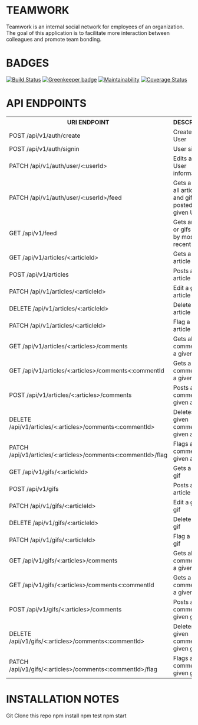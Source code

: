 # TEAMWORK

Teamwork is an internal social network for employees of an organization. The goal of this application is to facilitate more interaction between colleagues and promote team bonding.

# BADGES

[![Build Status](https://travis-ci.org/leokamwathi/TEAMWORK.svg?branch=develop)](https://travis-ci.org/leokamwathi/TEAMWORK)
[![Greenkeeper badge](https://badges.greenkeeper.io/leokamwathi/TEAMWORK.svg)](https://greenkeeper.io/)
[![Maintainability](https://api.codeclimate.com/v1/badges/9727ada6847d143c70de/maintainability)](https://codeclimate.com/github/leokamwathi/TEAMWORK/maintainability)
[![Coverage Status](https://coveralls.io/repos/github/leokamwathi/TEAMWORK/badge.svg?branch=develop)](https://coveralls.io/github/leokamwathi/TEAMWORK?branch=develop)


# API ENDPOINTS

<table>
<tr><th>URI ENDPOINT</th><th>DESCRIPTION</th><th>AUTHORIZATION</th></tr>

<tr><td>POST /api/v1/auth/create</td><td>Creates a User</td><td>YES</td></tr>

<tr><td>POST /api/v1/auth/signin</td><td>User signin</td><td>NO</td></tr>

<tr><td>PATCH /api/v1/auth/user/<:userId></td><td>Edits a given User information</td><td>YES</td></tr>

<tr><td>PATCH /api/v1/auth/user/<:userId>/feed</td><td>Gets a feed of all articles and gifs posted by a given User</td><td>YES</td></tr>

<tr><td>GET /api/v1/feed</td><td>Gets articles or gifs sorted by most recent</td><td>NO</td></tr>

<tr><td>GET /api/v1/articles/<:articleId></td><td>Gets a given article</td><td>NO</td></tr>

<tr><td>POST /api/v1/articles</td><td>Posts an article</td><td>YES</td></tr>

<tr><td>PATCH /api/v1/articles/<:articleId></td><td>Edit a given article</td><td>YES</td></tr>

<tr><td>DELETE /api/v1/articles/<:articleId></td><td>Delete a given article</td><td>YES</td></tr>

<tr><td>PATCH /api/v1/articles/<:articleId></td><td>Flag a given article</td><td>YES</td></tr>

<tr><td>GET /api/v1/articles/<:articles>/comments</td><td>Gets all comments of a given article</td><td>YES</td></tr>

<tr><td>GET /api/v1/articles/<:articles>/comments<:commentId</td><td>Gets a given comments on a given article</td><td>YES</td></tr>

<tr><td>POST /api/v1/articles/<:articles>/comments</td><td>Posts a comment on a given article</td><td>YES</td></tr>

<tr><td>DELETE /api/v1/articles/<:articles>/comments<:commentId></td><td>Deletes a given comment on a given article</td><td>YES</td></tr>

<tr><td>PATCH /api/v1/articles/<:articles>/comments<:commentId>/flag</td><td>Flags a given comment on a given article</td><td>YES</td></tr>
  
<tr><td>GET /api/v1/gifs/<:articleId></td><td>Gets a given gif</td><td>NO</td></tr>

<tr><td>POST /api/v1/gifs</td><td>Posts an article</td><td>YES</td></tr>

<tr><td>PATCH /api/v1/gifs/<:articleId></td><td>Edit a given gif</td><td>YES</td></tr>

<tr><td>DELETE /api/v1/gifs/<:articleId></td><td>Delete a given gif</td><td>YES</td></tr>

<tr><td>PATCH /api/v1/gifs/<:articleId></td><td>Flag a given gif</td><td>YES</td></tr>

<tr><td>GET /api/v1/gifs/<:articles>/comments</td><td>Gets all comments of a given gif</td><td>YES</td></tr>

<tr><td>GET /api/v1/gifs/<:articles>/comments<:commentId</td><td>Gets a given comments on a given gif</td><td>YES</td></tr>

<tr><td>POST /api/v1/gifs/<:articles>/comments</td><td>Posts a comment on a given gif</td><td>YES</td></tr>

<tr><td>DELETE /api/v1/gifs/<:articles>/comments<:commentId></td><td>Deletes a given comment on a given gif</td><td>YES</td></tr>

<tr><td>PATCH /api/v1/gifs/<:articles>/comments<:commentId>/flag</td><td>Flags a given comment on a given gif</td><td>YES</td></tr>
  
</table>

# INSTALLATION NOTES

Git Clone this repo
npm install
npm test
npm start

